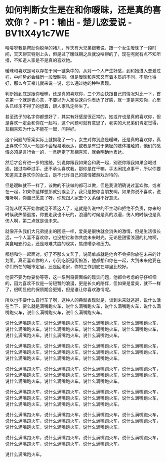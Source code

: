 # 如何判断女生是在和你暧昧，还是真的喜欢你？ - P1：输出 - 楚儿恋爱说 - BV1tX4y1c7WE

哈喽呀我是帮助你脱单的褚儿，昨天有大兄弟跟我说，跟一个女生暧昧了一段时间，天天聊天特别上头，但是过了暧昧期之后就没啥聊的了，现在呢就有点不知所措，不知道人家是不是真的喜欢她。

暧昧和喜欢是可以存在于同一链条中的，从对一个人产生好感，到和她进入恋爱过程，中间势必会经历一段暧昧期，但是暧昧和喜欢又有着本质的不同，不能化得好，那么今天褚儿就来说一说，怎么通过她的种种表现。

判断她到底是跟你暧昧，还是真的喜欢你，三个方面快跟自己的情况对比一下，首先第一个就是表心意，不要以为人家快速向你表达了好感，就一定是喜欢你，心里头已经乐不得了的想着，跟人家私定终生了。

甚至孩子的名字你都想好了，其实有好感是很正常的，她或许也是真的喜欢你，但是喜欢一定会和你在一起吗，这个问题可就有意思了，老实的大兄弟们肯定觉得，互相喜欢为什么不能在一起，问得好。

这个问题的答案实际上就揭秘了一个，女生对你到底是暧昧，还是真的喜欢你，真正喜欢你的人一般是不会轻易地表达，或者是有过于亲密的肢体接触的，他们的感情必须是言行合一的，一旦确定了互相喜欢，就会明确地表达。

然后才会有进一步的接触，别说你跟我如果会和我一起，别说你跟我如果会喝过酒，接过吻牵过手，还不承认喜欢我，那你是在干嘛，手太闲找点事干，所以你要知道真正喜欢你的女生，是不允许自己的感情被游戏对待的。

但是暧昧就不一样了，该做的不该做的都可以做，但是我没明确说过喜欢你，或者在一起，如果你这样想那就别误会了，我只是把你当朋友啊，如果你说不喜欢，说难听啊，你自己愿意了呀，你想跟人家去个关系但不好意思。

可能从明天开始你就见不着这人了，这就是传说中的不主动和拒绝不负责，你来的时候我热情迎接，你要走我也不玩的，浪漫的时候是真的浪漫，伤人的时候也是真伤人啊，第二点就是谈未来。

就像开头我们大兄弟提出的困惑一样，爱美是很快就会消失的激情，但是生活很长远，一个人喜不喜欢你，也没想过和你共度未来时光，无论是甜蜜浪漫的礼物啊，美食电影约会，还是艰难共度的现实，焦虑嘈杂和压力。

都想和你一起面对，好了不那么文艺了，说简单点就是他会不会把你放在未来的计划里，真正喜欢你的人，小到吃饭逛街旅游，他都想和你在一起，大到未来他要在你们所在的城市定居，还是回老家，你的工作到底在哪里比较好。

他要不要为你妥协等等，这一系列将要面临的现实问题，他都会考虑的仔仔细细的，因为喜欢不仅是一份短暂的浪漫，更是长久的陪伴，但如果是爱美，就不一样了，很明显他的保质期会更短，但是谁让你喜欢激情呢。

所以也不要什么自行车了啊，这种人的典型表现就是，谈到未来就逃避，说什么活在当下，要么就是满嘴跑火车，说什么满嘴跑火车，说什么满嘴跑火车，说什么满嘴跑火车，说什么满嘴跑火车，说什么满嘴跑火车。

说什么满嘴跑火车，说什么满嘴跑火车，说什么满嘴跑火车，说什么满嘴跑火车，说什么满嘴跑火车，说什么满嘴跑火车，说什么满嘴跑火车，说什么满嘴跑火车，说什么满嘴跑火车，说什么满嘴跑火车，说什么满嘴跑火车。

说什么满嘴跑火车，说什么满嘴跑火车，说什么满嘴跑火车，说什么满嘴跑火车，说什么满嘴跑火车，说什么满嘴跑火车，说什么满嘴跑火车，说什么满嘴跑火车，说什么满嘴跑火车，说什么满嘴跑火车，说什么满嘴跑火车。

说什么满嘴跑火车，说什么满嘴跑火车，说什么满嘴跑火车，说什么满嘴跑火车，说什么满嘴跑火车，说什么满嘴跑火车，说什么满嘴跑火车，说什么满嘴跑火车，说什么满嘴跑火车，说什么满嘴跑火车，说什么满嘴跑火车。

说什么满嘴跑火车，说什么满嘴跑火车，说什么满嘴跑火车，说什么满嘴跑火车，说什么满嘴跑火车，说什么满嘴跑火车，说什么满嘴跑火车，说什么满嘴跑火车，说什么满嘴跑火车，说什么满嘴跑火车，说什么满嘴跑火车。

说什么满嘴跑火车，说什么满嘴跑火车，说什么满嘴跑火车，说什么满嘴跑火车，说什么满嘴跑火车，说什么满嘴跑火车，说什么满嘴跑火车，说什么满嘴跑火车，说什么满嘴跑火车，说什么满嘴跑火车，说什么满嘴跑火车。

说什么满嘴跑火车，说什么满嘴跑火车，说什么满嘴跑火车，说什么满嘴跑火车，说什么满嘴跑火车，说什么满嘴跑火车，说什么满嘴跑火车。

说什么满嘴跑火车。